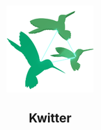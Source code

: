 <p align="center">
  <img src="https://raw.githubusercontent.com/ndavd/kwitter-dapp/main/public/kwitter-logo.png" width=200/>
</p>

<h1 align="center">Kwitter</h1>
